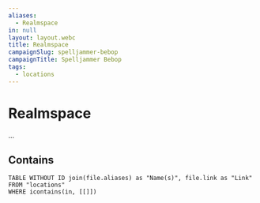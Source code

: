 ```yaml
---
aliases:
  - Realmspace
in: null
layout: layout.webc
title: Realmspace
campaignSlug: spelljammer-bebop
campaignTitle: Spelljammer Bebop
tags:
  - locations
---
```

# Realmspace

...

## Contains
```dataview
TABLE WITHOUT ID join(file.aliases) as "Name(s)", file.link as "Link"
FROM "locations"
WHERE icontains(in, [[]])
```
